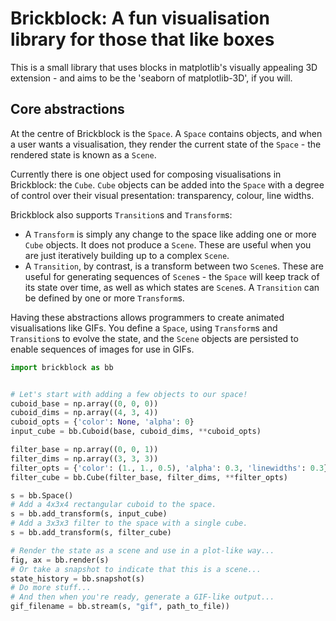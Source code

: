# Brickblock: A fun visualisation library for those that like boxes

This is a small library that uses blocks in matplotlib's visually appealing 3D extension - and aims to be the 'seaborn of matplotlib-3D', if you will.

## Core abstractions

At the centre of Brickblock is the `Space`. A `Space` contains objects, and when a user wants a visualisation, they render the current state of the `Space` - the rendered state is known as a `Scene`.

Currently there is one object used for composing visualisations in Brickblock: the `Cube`. `Cube` objects can be added into the `Space` with a degree of control over their visual presentation: transparency, colour, line widths.

Brickblock also supports `Transition`s and `Transform`s:

* A `Transform` is simply any change to the space like adding one or more `Cube` objects. It does not produce a `Scene`. These are useful when you are just iteratively building up to a complex `Scene`.
* A `Transition`, by contrast, is a transform between two `Scene`s. These are useful for generating sequences of `Scene`s - the `Space` will keep track of its state over time, as well as which states are `Scene`s. A `Transition` can be defined by one or more `Transform`s.

Having these abstractions allows programmers to create animated visualisations like GIFs. You define a `Space`, using `Transform`s and `Transition`s to evolve the state, and the `Scene` objects are persisted to enable sequences of images for use in GIFs.

```python
import brickblock as bb


# Let's start with adding a few objects to our space!
cuboid_base = np.array((0, 0, 0))
cuboid_dims = np.array((4, 3, 4))
cuboid_opts = {'color': None, 'alpha': 0}
input_cube = bb.Cuboid(base, cuboid_dims, **cuboid_opts)

filter_base = np.array((0, 0, 1))
filter_dims = np.array((3, 3, 3))
filter_opts = {'color': (1., 1., 0.5), 'alpha': 0.3, 'linewidths': 0.3}
filter_cube = bb.Cube(filter_base, filter_dims, **filter_opts)

s = bb.Space()
# Add a 4x3x4 rectangular cuboid to the space.
s = bb.add_transform(s, input_cube)
# Add a 3x3x3 filter to the space with a single cube.
s = bb.add_transform(s, filter_cube)

# Render the state as a scene and use in a plot-like way...
fig, ax = bb.render(s)
# Or take a snapshot to indicate that this is a scene...
state_history = bb.snapshot(s)
# Do more stuff...
# And then when you're ready, generate a GIF-like output...
gif_filename = bb.stream(s, "gif", path_to_file))
```
